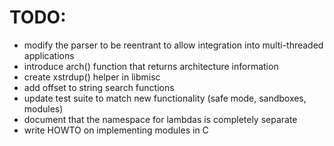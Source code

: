 # TODO:

- modify the parser to be reentrant to allow integration into multi-threaded applications
- introduce arch() function that returns architecture information
- create xstrdup() helper in libmisc
- add offset to string search functions
- update test suite to match new functionality (safe mode, sandboxes, modules)
- document that the namespace for lambdas is completely separate
- write HOWTO on implementing modules in C
